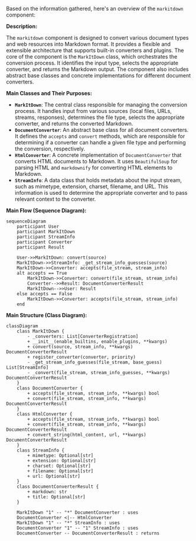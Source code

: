 Based on the information gathered, here's an overview of the `markitdown` component:

**Description:**

The `markitdown` component is designed to convert various document types and web resources into Markdown format. It provides a flexible and extensible architecture that supports built-in converters and plugins. The core of the component is the `MarkItDown` class, which orchestrates the conversion process. It identifies the input type, selects the appropriate converter, and returns the Markdown output. The component also includes abstract base classes and concrete implementations for different document converters.

**Main Classes and Their Purposes:**

*   **`MarkItDown`**: The central class responsible for managing the conversion process. It handles input from various sources (local files, URLs, streams, responses), determines the file type, selects the appropriate converter, and returns the converted Markdown.
*   **`DocumentConverter`**: An abstract base class for all document converters. It defines the `accepts` and `convert` methods, which are responsible for determining if a converter can handle a given file type and performing the conversion, respectively.
*   **`HtmlConverter`**: A concrete implementation of `DocumentConverter` that converts HTML documents to Markdown. It uses `BeautifulSoup` for parsing HTML and `markdownify` for converting HTML elements to Markdown.
*   **`StreamInfo`**: A data class that holds metadata about the input stream, such as mimetype, extension, charset, filename, and URL. This information is used to determine the appropriate converter and to pass relevant context to the converter.

**Main Flow (Sequence Diagram):**

```mermaid
sequenceDiagram
    participant User
    participant MarkItDown
    participant StreamInfo
    participant Converter
    participant Result

    User->>MarkItDown: convert(source)
    MarkItDown->>StreamInfo: _get_stream_info_guesses(source)
    MarkItDown->>Converter: accepts(file_stream, stream_info)
    alt accepts == True
        MarkItDown->>Converter: convert(file_stream, stream_info)
        Converter-->>Result: DocumentConverterResult
        MarkItDown-->>User: Result
    else accepts == False
        MarkItDown->>Converter: accepts(file_stream, stream_info)
    end
```

**Main Structure (Class Diagram):**

```mermaid
classDiagram
    class MarkItDown {
        - _converters: List[ConverterRegistration]
        + __init__(enable_builtins, enable_plugins, **kwargs)
        + convert(source, stream_info, **kwargs) DocumentConverterResult
        + register_converter(converter, priority)
        - _get_stream_info_guesses(file_stream, base_guess) List[StreamInfo]
        - _convert(file_stream, stream_info_guesses, **kwargs) DocumentConverterResult
    }
    class DocumentConverter {
        + accepts(file_stream, stream_info, **kwargs) bool
        + convert(file_stream, stream_info, **kwargs) DocumentConverterResult
    }
    class HtmlConverter {
        + accepts(file_stream, stream_info, **kwargs) bool
        + convert(file_stream, stream_info, **kwargs) DocumentConverterResult
        + convert_string(html_content, url, **kwargs) DocumentConverterResult
    }
    class StreamInfo {
        + mimetype: Optional[str]
        + extension: Optional[str]
        + charset: Optional[str]
        + filename: Optional[str]
        + url: Optional[str]
    }
    class DocumentConverterResult {
        + markdown: str
        + title: Optional[str]
    }

    MarkItDown "1" -- "*" DocumentConverter : uses
    DocumentConverter <|-- HtmlConverter
    MarkItDown "1" -- "*" StreamInfo : uses
    DocumentConverter "1" -- "1" StreamInfo : uses
    DocumentConverter -- DocumentConverterResult : returns
```